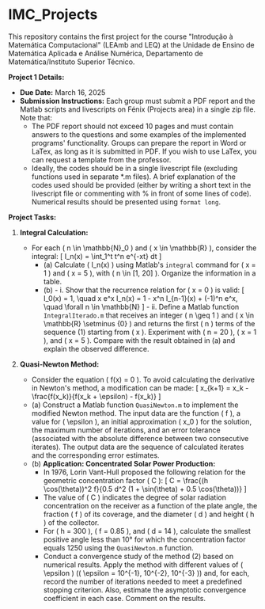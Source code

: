 # IMC_Projects
This repository contains the first project for the course "Introdução à Matemática Computacional" (LEAmb and LEQ) at the Unidade de Ensino de Matemática Aplicada e Análise Numérica, Departamento de Matemática/Instituto Superior Técnico.

**Project 1 Details:**
- **Due Date:** March 16, 2025
- **Submission Instructions:** Each group must submit a PDF report and the Matlab scripts and livescripts on Fénix (Projects area) in a single zip file. Note that:
    - The PDF report should not exceed 10 pages and must contain answers to the questions and some examples of the implemented programs' functionality. Groups can prepare the report in Word or LaTex, as long as it is submitted in PDF. If you wish to use LaTex, you can request a template from the professor.
    - Ideally, the codes should be in a single livescript file (excluding functions used in separate *.m files). A brief explanation of the codes used should be provided (either by writing a short text in the livescript file or commenting with % in front of some lines of code). Numerical results should be presented using `format long`.

**Project Tasks:**
1. **Integral Calculation:**
    - For each \( n \in \mathbb{N}_0 \) and \( x \in \mathbb{R} \), consider the integral:
            \[
            I_n(x) = \int_1^t t^n e^{-xt} dt
            \]
      - (a) Calculate \( I_n(x) \) using Matlab's `integral` command for \( x = 1 \) and \( x = 5 \), with \( n \in [1, 20] \). Organize the information in a table.
      - (b) 
            - i. Show that the recurrence relation for \( x = 0 \) is valid:
                 \[
                 I_0(x) = 1, \quad x e^x I_n(x) = 1 - x^n I_{n-1}(x) + (-1)^n e^x, \quad \forall n \in \mathbb{N}
                 \]
            - ii. Define a Matlab function `IntegralIterado.m` that receives an integer \( n \geq 1 \) and \( x \in \mathbb{R} \setminus \{0\} \) and returns the first \( n \) terms of the sequence (1) starting from \( x \). Experiment with \( n = 20 \), \( x = 1 \), and \( x = 5 \). Compare with the result obtained in (a) and explain the observed difference.

2. **Quasi-Newton Method:**
     - Consider the equation \( f(x) = 0 \). To avoid calculating the derivative in Newton's method, a modification can be made:
         \[
         x_{k+1} = x_k - \frac{f(x_k)}{f(x_k + \epsilon) - f(x_k)}
         \]
     - (a) Construct a Matlab function `QuasiNewton.m` to implement the modified Newton method. The input data are the function \( f \), a value for \( \epsilon \), an initial approximation \( x_0 \) for the solution, the maximum number of iterations, and an error tolerance (associated with the absolute difference between two consecutive iterates). The output data are the sequence of calculated iterates and the corresponding error estimates.
     - (b) **Application: Concentrated Solar Power Production:**
         - In 1976, Lorin Vant-Hull proposed the following relation for the geometric concentration factor \( C \):
             \[
             C = \frac{(h \cos(\theta))^2 f}{0.5 d^2 (1 + \sin(\theta) + 0.5 \cos(\theta))}
             \]
         - The value of \( C \) indicates the degree of solar radiation concentration on the receiver as a function of the plate angle, the fraction \( f \) of its coverage, and the diameter \( d \) and height \( h \) of the collector.
         - For \( h = 300 \), \( f = 0.85 \), and \( d = 14 \), calculate the smallest positive angle less than 10° for which the concentration factor equals 1250 using the `QuasiNewton.m` function.
         - Conduct a convergence study of the method (2) based on numerical results. Apply the method with different values of \( \epsilon \) (\( \epsilon = 10^{-1}, 10^{-2}, 10^{-3} \)) and, for each, record the number of iterations needed to meet a predefined stopping criterion. Also, estimate the asymptotic convergence coefficient in each case. Comment on the results.
